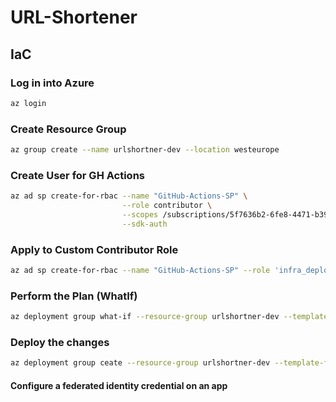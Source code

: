 # URL-Shortener

## IaC


### Log in into Azure
```bash
az login
```

### Create Resource Group
```bash
az group create --name urlshortner-dev --location westeurope
```

### Create User for GH Actions
```bash 
az ad sp create-for-rbac --name "GitHub-Actions-SP" \
                         --role contributor \
                         --scopes /subscriptions/5f7636b2-6fe8-4471-b398-e9a55637cc2b \
                         --sdk-auth
```


### Apply to Custom Contributor Role

```bash
az ad sp create-for-rbac --name "GitHub-Actions-SP" --role 'infra_deploy' --scopes /subscriptions/5f7636b2-6fe8-4471-b398-e9a55637cc2b --sdk-auth
```
### Perform the Plan (WhatIf) 

```bash
az deployment group what-if --resource-group urlshortner-dev --template-file infrastructure/main.bicep
```

### Deploy the changes

```bash
az deployment group ceate --resource-group urlshortner-dev --template-file infrastructure/main.bicep
```
#### Configure a federated identity credential on an app